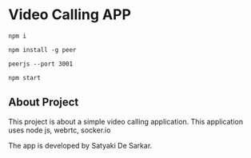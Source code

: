 # Video Calling APP

`npm i`

`npm install -g peer`

`peerjs --port 3001`

`npm start`

## About Project

This project is about a simple video calling application. This application uses node js, webrtc, socker.io

The app is developed by Satyaki De Sarkar.